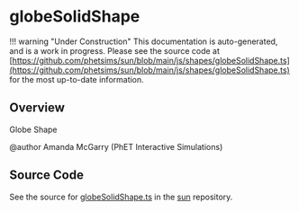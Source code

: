 # globeSolidShape

!!! warning "Under Construction"
    This documentation is auto-generated, and is a work in progress. Please see the source code at
    [https://github.com/phetsims/sun/blob/main/js/shapes/globeSolidShape.ts](https://github.com/phetsims/sun/blob/main/js/shapes/globeSolidShape.ts) for the most up-to-date information.

## Overview

Globe Shape

@author Amanda McGarry (PhET Interactive Simulations)



## Source Code

See the source for [globeSolidShape.ts](https://github.com/phetsims/sun/blob/main/js/shapes/globeSolidShape.ts) in the [sun](https://github.com/phetsims/sun) repository.
